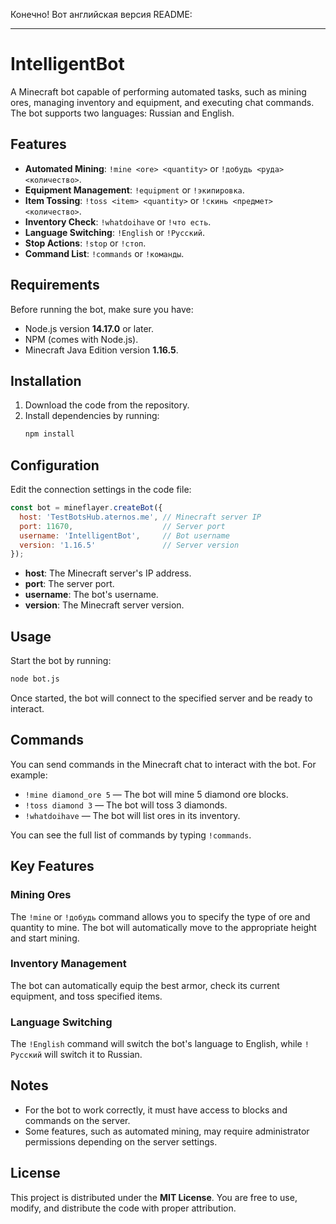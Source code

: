 Конечно! Вот английская версия README:

---

# IntelligentBot

A Minecraft bot capable of performing automated tasks, such as mining ores, managing inventory and equipment, and executing chat commands. The bot supports two languages: Russian and English.

## Features
- **Automated Mining**: `!mine <ore> <quantity>` or `!добудь <руда> <количество>`.
- **Equipment Management**: `!equipment` or `!экипировка`.
- **Item Tossing**: `!toss <item> <quantity>` or `!скинь <предмет> <количество>`.
- **Inventory Check**: `!whatdoihave` or `!что есть`.
- **Language Switching**: `!English` or `!Русский`.
- **Stop Actions**: `!stop` or `!стоп`.
- **Command List**: `!commands` or `!команды`.

## Requirements
Before running the bot, make sure you have:
- Node.js version **14.17.0** or later.
- NPM (comes with Node.js).
- Minecraft Java Edition version **1.16.5**.

## Installation
1. Download the code from the repository.
2. Install dependencies by running:
   ```bash
   npm install
   ```

## Configuration
Edit the connection settings in the code file:
```javascript
const bot = mineflayer.createBot({
  host: 'TestBotsHub.aternos.me', // Minecraft server IP
  port: 11670,                    // Server port
  username: 'IntelligentBot',     // Bot username
  version: '1.16.5'               // Server version
});
```

- **host**: The Minecraft server's IP address.
- **port**: The server port.
- **username**: The bot's username.
- **version**: The Minecraft server version.

## Usage
Start the bot by running:
```bash
node bot.js
```

Once started, the bot will connect to the specified server and be ready to interact.

## Commands
You can send commands in the Minecraft chat to interact with the bot. For example:
- `!mine diamond_ore 5` — The bot will mine 5 diamond ore blocks.
- `!toss diamond 3` — The bot will toss 3 diamonds.
- `!whatdoihave` — The bot will list ores in its inventory.

You can see the full list of commands by typing `!commands`.

## Key Features
### Mining Ores
The `!mine` or `!добудь` command allows you to specify the type of ore and quantity to mine. The bot will automatically move to the appropriate height and start mining.

### Inventory Management
The bot can automatically equip the best armor, check its current equipment, and toss specified items.

### Language Switching
The `!English` command will switch the bot's language to English, while `!Русский` will switch it to Russian.

## Notes
- For the bot to work correctly, it must have access to blocks and commands on the server.
- Some features, such as automated mining, may require administrator permissions depending on the server settings.

## License
This project is distributed under the **MIT License**. You are free to use, modify, and distribute the code with proper attribution.

